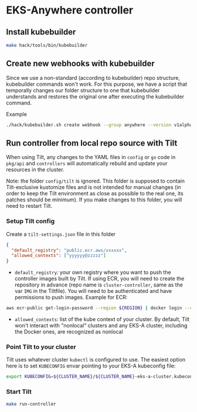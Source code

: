 # EKS-Anywhere controller

## Install kubebuilder
```sh
make hack/tools/bin/kubebuilder
```

## Create new webhooks with kubebuilder
Since we use a non-standard (according to kubebuilder) repo structure, kubebuilder commands won't work. For this purpose, we have a script that temporally changes our folder structure to one that kubebuilder understands and restores the original one after executing the kubebuilder command.

Example
```sh
./hack/kubebuilder.sh create webhook --group anywhere --version v1alpha1 --programmatic-validation --kind WhateverKind
```

## Run controller from local repo source with Tilt
When using Tilt, any changes to the YAML files in `config` or `go` code in `pkg/api` and `controllers` will automatically rebuild and update your resources in the cluster.

Note: the folder `config/tilt` is ignored. This folder is supposed to contain Tilt-exclusive kustomize files and is not intended for manual changes (in order to keep the Tilt environment as close as possible to the real one, its patches should be minimum). If you make changes to this folder, you will need to restart Tilt.
### Setup Tilt config
Create a `tilt-settings.json` file in this folder
```json
{
  "default_registry": "public.ecr.aws/xxxxxx",
  "allowed_contexts": ["yyyyyy@zzzzz"]
}
```
* `default_registry`: your own registry where you want to push the controller images built by Tilt. If using ECR, you will need to create the repository in advance (repo name is `cluster-controller`, same as the var `IMG` in the Tiltfile). You will need to be authenticated and have permissions to push images. Example for ECR:
```sh
aws ecr-public get-login-password --region ${REGION} | docker login --username AWS --password-stdin public.ecr.aws/${REGISTRY_ALIAS}
```
* `allowed_contexts`: list of the kube context of your cluster. By default, Tilt won't interact with "nonlocal" clusters and any EKS-A cluster, including the Docker ones, are recognized as nonlocal
### Point Tilt to your cluster
Tilt uses whatever cluster `kubectl` is configured to use. The easiest option here is to set `KUBECONFIG` envar pointing to your EKS-A kubeconfig file:

```sh
export KUBECONFIG=${CLUSTER_NAME}/${CLUSTER_NAME}-eks-a-cluster.kubeconfig
```

### Start Tilt
```sh
make run-controller
```
